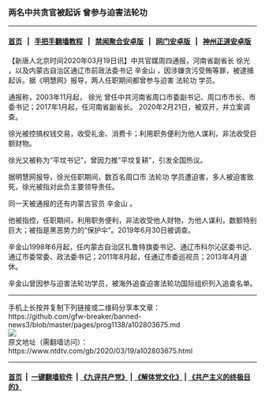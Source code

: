 ### 两名中共贪官被起诉 曾参与迫害法轮功
------------------------

#### [首页](https://github.com/gfw-breaker/banned-news3/blob/master/README.md) &nbsp;&nbsp;|&nbsp;&nbsp; [手把手翻墙教程](https://github.com/gfw-breaker/guides/wiki) &nbsp;&nbsp;|&nbsp;&nbsp; [禁闻聚合安卓版](https://github.com/gfw-breaker/bn-android) &nbsp;&nbsp;|&nbsp;&nbsp; [网门安卓版](https://github.com/oGate2/oGate) &nbsp;&nbsp;|&nbsp;&nbsp; [神州正道安卓版](https://github.com/SzzdOgate/update) 



<div><div class="post_content" itemprop="articleBody">
 <p>
  【新唐人北京时间2020年03月19日讯】中共官媒周四通报，河南省副省长
  <ok href="https://www.ntdtv.com/gb/徐光.htm">
   徐光
  </ok>
  ，以及内蒙古自治区通辽市前政法委书记
  <ok href="https://www.ntdtv.com/gb/辛金山.htm">
   辛金山
  </ok>
  ，因涉嫌贪污受贿等罪，被逮捕起诉。据《明慧网》报导，两人任职期间都曾参与迫害
  <ok href="https://www.ntdtv.com/gb/法轮功.htm">
   法轮功
  </ok>
  学员。
 </p>
 <p>
  通报称，2003年11月起，
  <ok href="https://www.ntdtv.com/gb/徐光.htm">
   徐光
  </ok>
  曾任中共河南省周口市委副书记、周口市市长、市委书记；2017年1月起，任河南省副省长。 2020年2月21日，被双开，并立案调查。
 </p>
 <p>
  徐光被控搞权钱交易，收受礼金、消费卡；利用职务便利为他人谋利，非法收受巨额财物。
 </p>
 <p>
  徐光又被称为“平坟书记”，曾因力推“平坟复耕”，引发全国热议。
 </p>
 <p>
  据明慧网报导，徐光任职期间，数百名周口市
  <ok href="https://www.ntdtv.com/gb/法轮功.htm">
   法轮功
  </ok>
  学员遭迫害，多人被迫害致死，徐光被指对此负主要领导责任。
 </p>
 <p>
  同一天被通报的还有内蒙古官员
  <ok href="https://www.ntdtv.com/gb/辛金山.htm">
   辛金山
  </ok>
  。
 </p>
 <p>
  他被指控，任职期间，利用职务便利，非法收受他人财物，为他人谋利，数额特别巨大；被指是黑恶势力的“保护伞”。2019年6月30日被调查。
 </p>
 <p>
  辛金山1998年6月起，任内蒙古自治区扎鲁特旗委书记、通辽市科尔沁区委书记、通辽市委常委、政法委书记；2011年8月起，任通辽市委巡视员；2013年4月退休。
 </p>
 <p>
  辛金山曾因参与迫害法轮功学员，被海外追查迫害法轮功国际组织列入追查名单。
 </p>
 <div class="single_ad">
 </div>
</div>
</div>
<hr/>
手机上长按并复制下列链接或二维码分享本文章：<br/>
https://github.com/gfw-breaker/banned-news3/blob/master/pages/prog1138/a102803675.md <br/>
<a href='https://github.com/gfw-breaker/banned-news3/blob/master/pages/prog1138/a102803675.md'><img src='https://github.com/gfw-breaker/banned-news3/blob/master/pages/prog1138/a102803675.md.png'/></a> <br/>
原文地址（需翻墙访问）：https://www.ntdtv.com/gb/2020/03/19/a102803675.html


------------------------
#### [首页](https://github.com/gfw-breaker/banned-news3/blob/master/README.md) &nbsp;|&nbsp; [一键翻墙软件](https://github.com/gfw-breaker/nogfw/blob/master/README.md) &nbsp;| [《九评共产党》](https://github.com/gfw-breaker/9ping.md/blob/master/README.md#九评之一评共产党是什么) | [《解体党文化》](https://github.com/gfw-breaker/jtdwh.md/blob/master/README.md) | [《共产主义的终极目的》](https://github.com/gfw-breaker/gczydzjmd.md/blob/master/README.md)


<img src='http://gfw-breaker.win/banned-news3/pages/prog1138/a102803675.md' width='0px' height='0px'/>